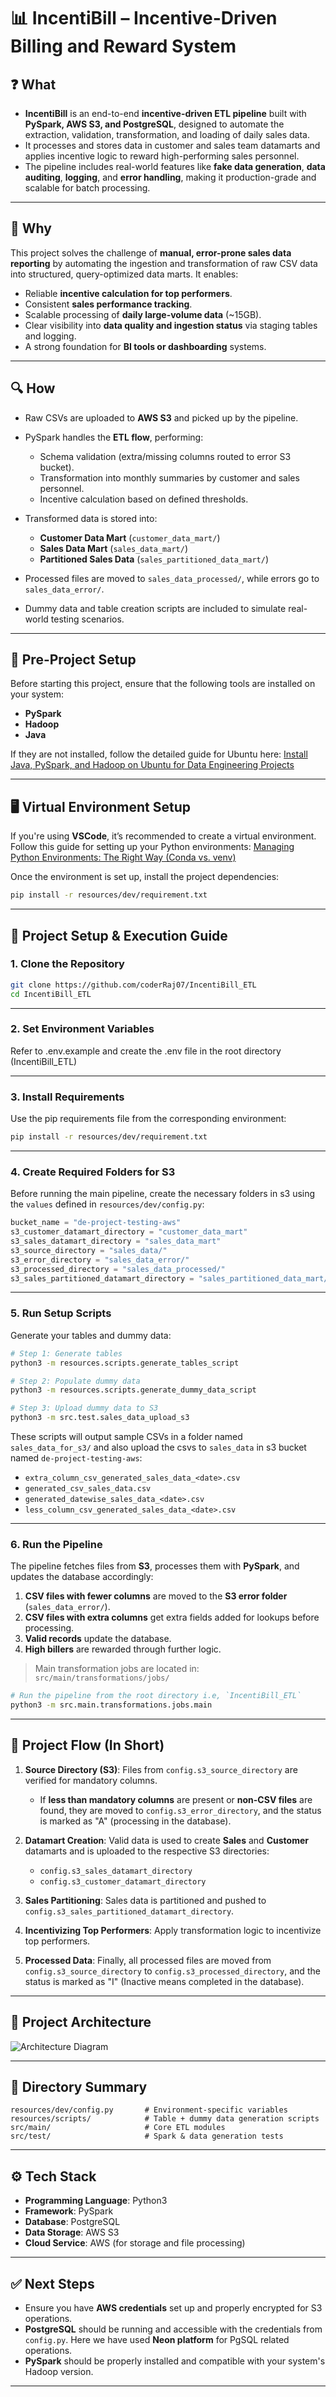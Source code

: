 # 📊 IncentiBill – Incentive-Driven Billing and Reward System

## ❓ What

* **IncentiBill** is an end-to-end **incentive-driven ETL pipeline** built with **PySpark, AWS S3, and PostgreSQL**, designed to automate the extraction, validation, transformation, and loading of daily sales data. 
* It processes and stores data in customer and sales team datamarts and applies incentive logic to reward high-performing sales personnel. 
* The pipeline includes real-world features like **fake data generation**, **data auditing**, **logging**, and **error handling**, making it production-grade and scalable for batch processing.

---

## 🎯 Why

This project solves the challenge of **manual, error-prone sales data reporting** by automating the ingestion and transformation of raw CSV data into structured, query-optimized data marts. It enables:

* Reliable **incentive calculation for top performers**.
* Consistent **sales performance tracking**.
* Scalable processing of **daily large-volume data** (\~15GB).
* Clear visibility into **data quality and ingestion status** via staging tables and logging.
* A strong foundation for **BI tools or dashboarding** systems.

---

## 🔍 How

* Raw CSVs are uploaded to **AWS S3** and picked up by the pipeline.
* PySpark handles the **ETL flow**, performing:

  * Schema validation (extra/missing columns routed to error S3 bucket).
  * Transformation into monthly summaries by customer and sales personnel.
  * Incentive calculation based on defined thresholds.
* Transformed data is stored into:

  * **Customer Data Mart** (`customer_data_mart/`)
  * **Sales Data Mart** (`sales_data_mart/`)
  * **Partitioned Sales Data** (`sales_partitioned_data_mart/`)
* Processed files are moved to `sales_data_processed/`, while errors go to `sales_data_error/`.
* Dummy data and table creation scripts are included to simulate real-world testing scenarios.

---
## 🚨 Pre-Project Setup

Before starting this project, ensure that the following tools are installed on your system:

* **PySpark**
* **Hadoop**
* **Java**

If they are not installed, follow the detailed guide for Ubuntu here:
[Install Java, PySpark, and Hadoop on Ubuntu for Data Engineering Projects](https://coderraj07.medium.com/install-java-pyspark-and-hadoop-on-ubuntu-for-data-engineering-projects-0f82fd86fa44)

---

## 🖥️ Virtual Environment Setup

If you're using **VSCode**, it’s recommended to create a virtual environment. Follow this guide for setting up your Python environments:
[Managing Python Environments: The Right Way (Conda vs. venv)](https://towardsdev.com/managing-python-environments-the-right-way-conda-vs-venv-1691162a7016)

Once the environment is set up, install the project dependencies:

```bash
pip install -r resources/dev/requirement.txt
```

---

## 🔧 Project Setup & Execution Guide

### 1. Clone the Repository

```bash
git clone https://github.com/coderRaj07/IncentiBill_ETL
cd IncentiBill_ETL
```

---

### 2. Set Environment Variables

Refer to .env.example and create the .env file in the root directory (IncentiBill_ETL)

---

### 3. Install Requirements

Use the pip requirements file from the corresponding environment:

```bash
pip install -r resources/dev/requirement.txt
```

---

### 4. Create Required Folders for S3

Before running the main pipeline, create the necessary folders in s3 using the `values` defined in `resources/dev/config.py`:

```python
bucket_name = "de-project-testing-aws"
s3_customer_datamart_directory = "customer_data_mart"
s3_sales_datamart_directory = "sales_data_mart"
s3_source_directory = "sales_data/"
s3_error_directory = "sales_data_error/"
s3_processed_directory = "sales_data_processed/"
s3_sales_partitioned_datamart_directory = "sales_partitioned_data_mart/"
```

---

### 5. Run Setup Scripts

Generate your tables and dummy data:

```bash
# Step 1: Generate tables
python3 -m resources.scripts.generate_tables_script

# Step 2: Populate dummy data
python3 -m resources.scripts.generate_dummy_data_script

# Step 3: Upload dummy data to S3
python3 -m src.test.sales_data_upload_s3
```

These scripts will output sample CSVs in a folder named `sales_data_for_s3/` and also upload the csvs to `sales_data` in s3 bucket named `de-project-testing-aws`:

* `extra_column_csv_generated_sales_data_<date>.csv`
* `generated_csv_sales_data.csv`
* `generated_datewise_sales_data_<date>.csv`
* `less_column_csv_generated_sales_data_<date>.csv`

---

### 6. Run the Pipeline

The pipeline fetches files from **S3**, processes them with **PySpark**, and updates the database accordingly:

1. **CSV files with fewer columns** are moved to the **S3 error folder** (`sales_data_error/`).
2. **CSV files with extra columns** get extra fields added for lookups before processing.
3. **Valid records** update the database.
4. **High billers** are rewarded through further logic.

> Main transformation jobs are located in:
> `src/main/transformations/jobs/`

```bash
# Run the pipeline from the root directory i.e, `IncentiBill_ETL`
python3 -m src.main.transformations.jobs.main
```
---

## 🔄 Project Flow (In Short)

1. **Source Directory (S3)**: Files from `config.s3_source_directory` are verified for mandatory columns.

   * If **less than mandatory columns** are present or **non-CSV files** are found, they are moved to `config.s3_error_directory`, and the status is marked as "A" (processing in the database).
2. **Datamart Creation**: Valid data is used to create **Sales** and **Customer** datamarts and is uploaded to the respective S3 directories:

   * `config.s3_sales_datamart_directory`
   * `config.s3_customer_datamart_directory`
3. **Sales Partitioning**: Sales data is partitioned and pushed to `config.s3_sales_partitioned_datamart_directory`.
4. **Incentivizing Top Performers**: Apply transformation logic to incentivize top performers.
5. **Processed Data**: Finally, all processed files are moved from `config.s3_source_directory` to `config.s3_processed_directory`, and the status is marked as "I" (Inactive means completed in the database).

---
## 🧭 Project Architecture

![Architecture Diagram](docs/architecture_diagram.png)

---

## 📁 Directory Summary

```
resources/dev/config.py       # Environment-specific variables
resources/scripts/            # Table + dummy data generation scripts
src/main/                     # Core ETL modules
src/test/                     # Spark & data generation tests
```

---

## ⚙️ Tech Stack

* **Programming Language**: Python3
* **Framework**: PySpark
* **Database**: PostgreSQL
* **Data Storage**: AWS S3
* **Cloud Service**: AWS (for storage and file processing)

---

## ✅ Next Steps

* Ensure you have **AWS credentials** set up and properly encrypted for S3 operations.
* **PostgreSQL** should be running and accessible with the credentials from `config.py`. Here we have used **Neon platform** for PgSQL related operations.
* **PySpark** should be properly installed and compatible with your system's Hadoop version.

---
